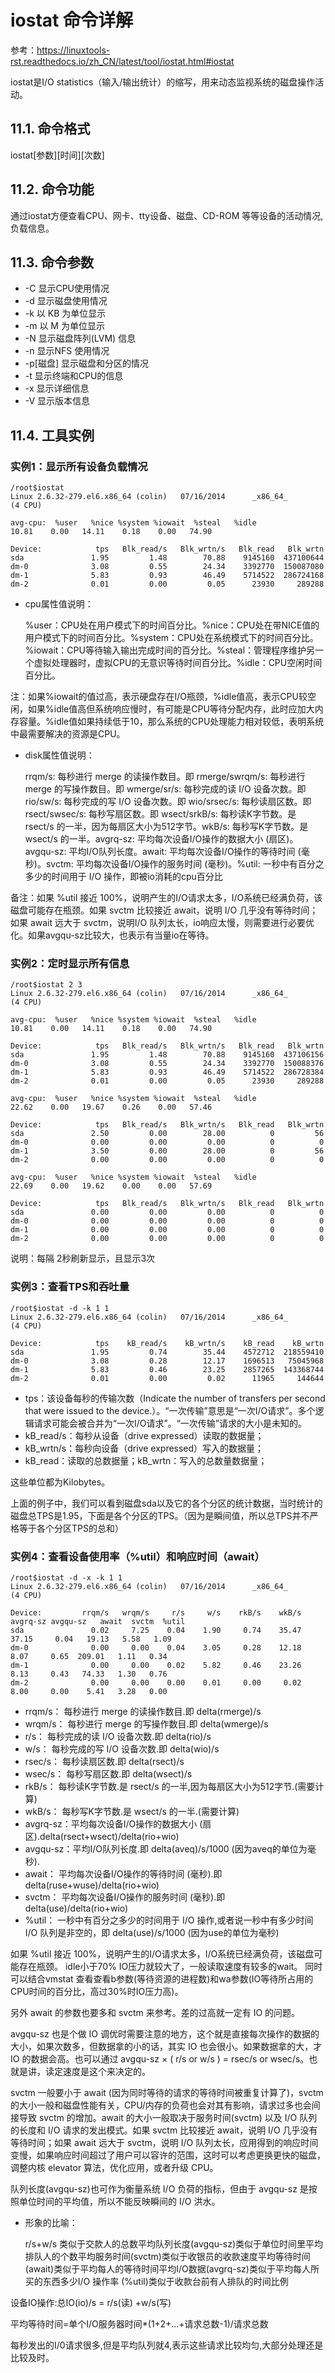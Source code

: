 # iostat 命令详解

参考：https://linuxtools-rst.readthedocs.io/zh_CN/latest/tool/iostat.html#iostat



iostat是I/O statistics（输入/输出统计）的缩写，用来动态监视系统的磁盘操作活动。

## 11.1. 命令格式

iostat[参数][时间][次数]

## 11.2. 命令功能

通过iostat方便查看CPU、网卡、tty设备、磁盘、CD-ROM 等等设备的活动情况, 负载信息。

## 11.3. 命令参数

- -C 显示CPU使用情况
- -d 显示磁盘使用情况
- -k 以 KB 为单位显示
- -m 以 M 为单位显示
- -N 显示磁盘阵列(LVM) 信息
- -n 显示NFS 使用情况
- -p[磁盘] 显示磁盘和分区的情况
- -t 显示终端和CPU的信息
- -x 显示详细信息
- -V 显示版本信息

## 11.4. 工具实例

### 实例1：显示所有设备负载情况

```
/root$iostat
Linux 2.6.32-279.el6.x86_64 (colin)   07/16/2014      _x86_64_        (4 CPU)

avg-cpu:  %user   %nice %system %iowait  %steal   %idle
10.81    0.00   14.11    0.18    0.00   74.90

Device:            tps   Blk_read/s   Blk_wrtn/s   Blk_read   Blk_wrtn
sda               1.95         1.48        70.88    9145160  437100644
dm-0              3.08         0.55        24.34    3392770  150087080
dm-1              5.83         0.93        46.49    5714522  286724168
dm-2              0.01         0.00         0.05      23930     289288
```

- cpu属性值说明：

  %user：CPU处在用户模式下的时间百分比。%nice：CPU处在带NICE值的用户模式下的时间百分比。%system：CPU处在系统模式下的时间百分比。%iowait：CPU等待输入输出完成时间的百分比。%steal：管理程序维护另一个虚拟处理器时，虚拟CPU的无意识等待时间百分比。%idle：CPU空闲时间百分比。

注：如果%iowait的值过高，表示硬盘存在I/O瓶颈，%idle值高，表示CPU较空闲，如果%idle值高但系统响应慢时，有可能是CPU等待分配内存，此时应加大内存容量。%idle值如果持续低于10，那么系统的CPU处理能力相对较低，表明系统中最需要解决的资源是CPU。

- disk属性值说明：

  rrqm/s: 每秒进行 merge 的读操作数目。即 rmerge/swrqm/s: 每秒进行 merge 的写操作数目。即 wmerge/sr/s: 每秒完成的读 I/O 设备次数。即 rio/sw/s: 每秒完成的写 I/O 设备次数。即 wio/srsec/s: 每秒读扇区数。即 rsect/swsec/s: 每秒写扇区数。即 wsect/srkB/s: 每秒读K字节数。是 rsect/s 的一半，因为每扇区大小为512字节。wkB/s: 每秒写K字节数。是 wsect/s 的一半。avgrq-sz: 平均每次设备I/O操作的数据大小 (扇区)。avgqu-sz: 平均I/O队列长度。await: 平均每次设备I/O操作的等待时间 (毫秒)。svctm: 平均每次设备I/O操作的服务时间 (毫秒)。%util: 一秒中有百分之多少的时间用于 I/O 操作，即被io消耗的cpu百分比

备注：如果 %util 接近 100%，说明产生的I/O请求太多，I/O系统已经满负荷，该磁盘可能存在瓶颈。如果 svctm 比较接近 await，说明 I/O 几乎没有等待时间；如果 await 远大于 svctm，说明I/O 队列太长，io响应太慢，则需要进行必要优化。如果avgqu-sz比较大，也表示有当量io在等待。

### 实例2：定时显示所有信息

```
/root$iostat 2 3
Linux 2.6.32-279.el6.x86_64 (colin)   07/16/2014      _x86_64_        (4 CPU)

avg-cpu:  %user   %nice %system %iowait  %steal   %idle
10.81    0.00   14.11    0.18    0.00   74.90

Device:            tps   Blk_read/s   Blk_wrtn/s   Blk_read   Blk_wrtn
sda               1.95         1.48        70.88    9145160  437106156
dm-0              3.08         0.55        24.34    3392770  150088376
dm-1              5.83         0.93        46.49    5714522  286728384
dm-2              0.01         0.00         0.05      23930     289288

avg-cpu:  %user   %nice %system %iowait  %steal   %idle
22.62    0.00   19.67    0.26    0.00   57.46

Device:            tps   Blk_read/s   Blk_wrtn/s   Blk_read   Blk_wrtn
sda               2.50         0.00        28.00          0         56
dm-0              0.00         0.00         0.00          0          0
dm-1              3.50         0.00        28.00          0         56
dm-2              0.00         0.00         0.00          0          0

avg-cpu:  %user   %nice %system %iowait  %steal   %idle
22.69    0.00   19.62    0.00    0.00   57.69

Device:            tps   Blk_read/s   Blk_wrtn/s   Blk_read   Blk_wrtn
sda               0.00         0.00         0.00          0          0
dm-0              0.00         0.00         0.00          0          0
dm-1              0.00         0.00         0.00          0          0
dm-2              0.00         0.00         0.00          0          0
```

说明：每隔 2秒刷新显示，且显示3次

### 实例3：查看TPS和吞吐量

```
/root$iostat -d -k 1 1
Linux 2.6.32-279.el6.x86_64 (colin)   07/16/2014      _x86_64_        (4 CPU)

Device:            tps    kB_read/s    kB_wrtn/s    kB_read    kB_wrtn
sda               1.95         0.74        35.44    4572712  218559410
dm-0              3.08         0.28        12.17    1696513   75045968
dm-1              5.83         0.46        23.25    2857265  143368744
dm-2              0.01         0.00         0.02      11965     144644
```

- tps：该设备每秒的传输次数（Indicate the number of transfers per second that were issued to the device.）。“一次传输”意思是“一次I/O请求”。多个逻辑请求可能会被合并为“一次I/O请求”。“一次传输”请求的大小是未知的。
- kB_read/s：每秒从设备（drive expressed）读取的数据量；
- kB_wrtn/s：每秒向设备（drive expressed）写入的数据量；
- kB_read：读取的总数据量；kB_wrtn：写入的总数量数据量；

这些单位都为Kilobytes。

上面的例子中，我们可以看到磁盘sda以及它的各个分区的统计数据，当时统计的磁盘总TPS是1.95，下面是各个分区的TPS。（因为是瞬间值，所以总TPS并不严格等于各个分区TPS的总和）

### 实例4：查看设备使用率（%util）和响应时间（await）

```
/root$iostat -d -x -k 1 1
Linux 2.6.32-279.el6.x86_64 (colin)   07/16/2014      _x86_64_        (4 CPU)

Device:         rrqm/s   wrqm/s     r/s     w/s    rkB/s    wkB/s avgrq-sz avgqu-sz   await  svctm  %util
sda               0.02     7.25    0.04    1.90     0.74    35.47    37.15     0.04   19.13   5.58   1.09
dm-0              0.00     0.00    0.04    3.05     0.28    12.18     8.07     0.65  209.01   1.11   0.34
dm-1              0.00     0.00    0.02    5.82     0.46    23.26     8.13     0.43   74.33   1.30   0.76
dm-2              0.00     0.00    0.00    0.01     0.00     0.02     8.00     0.00    5.41   3.28   0.00
```

- rrqm/s： 每秒进行 merge 的读操作数目.即 delta(rmerge)/s
- wrqm/s： 每秒进行 merge 的写操作数目.即 delta(wmerge)/s
- r/s： 每秒完成的读 I/O 设备次数.即 delta(rio)/s
- w/s： 每秒完成的写 I/O 设备次数.即 delta(wio)/s
- rsec/s： 每秒读扇区数.即 delta(rsect)/s
- wsec/s： 每秒写扇区数.即 delta(wsect)/s
- rkB/s： 每秒读K字节数.是 rsect/s 的一半,因为每扇区大小为512字节.(需要计算)
- wkB/s： 每秒写K字节数.是 wsect/s 的一半.(需要计算)
- avgrq-sz：平均每次设备I/O操作的数据大小 (扇区).delta(rsect+wsect)/delta(rio+wio)
- avgqu-sz：平均I/O队列长度.即 delta(aveq)/s/1000 (因为aveq的单位为毫秒).
- await： 平均每次设备I/O操作的等待时间 (毫秒).即 delta(ruse+wuse)/delta(rio+wio)
- svctm： 平均每次设备I/O操作的服务时间 (毫秒).即 delta(use)/delta(rio+wio)
- %util： 一秒中有百分之多少的时间用于 I/O 操作,或者说一秒中有多少时间 I/O 队列是非空的，即 delta(use)/s/1000 (因为use的单位为毫秒)

如果 %util 接近 100%，说明产生的I/O请求太多，I/O系统已经满负荷，该磁盘可能存在瓶颈。 idle小于70% IO压力就较大了，一般读取速度有较多的wait。 同时可以结合vmstat 查看查看b参数(等待资源的进程数)和wa参数(IO等待所占用的CPU时间的百分比，高过30%时IO压力高)。

另外 await 的参数也要多和 svctm 来参考。差的过高就一定有 IO 的问题。

avgqu-sz 也是个做 IO 调优时需要注意的地方，这个就是直接每次操作的数据的大小，如果次数多，但数据拿的小的话，其实 IO 也会很小。如果数据拿的大，才IO 的数据会高。也可以通过 avgqu-sz × ( r/s or w/s ) = rsec/s or wsec/s。也就是讲，读定速度是这个来决定的。

svctm 一般要小于 await (因为同时等待的请求的等待时间被重复计算了)，svctm 的大小一般和磁盘性能有关，CPU/内存的负荷也会对其有影响，请求过多也会间接导致 svctm 的增加。await 的大小一般取决于服务时间(svctm) 以及 I/O 队列的长度和 I/O 请求的发出模式。如果 svctm 比较接近 await，说明 I/O 几乎没有等待时间；如果 await 远大于 svctm，说明 I/O 队列太长，应用得到的响应时间变慢，如果响应时间超过了用户可以容许的范围，这时可以考虑更换更快的磁盘，调整内核 elevator 算法，优化应用，或者升级 CPU。

队列长度(avgqu-sz)也可作为衡量系统 I/O 负荷的指标，但由于 avgqu-sz 是按照单位时间的平均值，所以不能反映瞬间的 I/O 洪水。

- 形象的比喻：

  r/s+w/s 类似于交款人的总数平均队列长度(avgqu-sz)类似于单位时间里平均排队人的个数平均服务时间(svctm)类似于收银员的收款速度平均等待时间(await)类似于平均每人的等待时间平均I/O数据(avgrq-sz)类似于平均每人所买的东西多少I/O 操作率 (%util)类似于收款台前有人排队的时间比例

设备IO操作:总IO(io)/s = r/s(读) +w/s(写)

平均等待时间=单个I/O服务器时间*(1+2+...+请求总数-1)/请求总数

每秒发出的I/0请求很多,但是平均队列就4,表示这些请求比较均匀,大部分处理还是比较及时。

